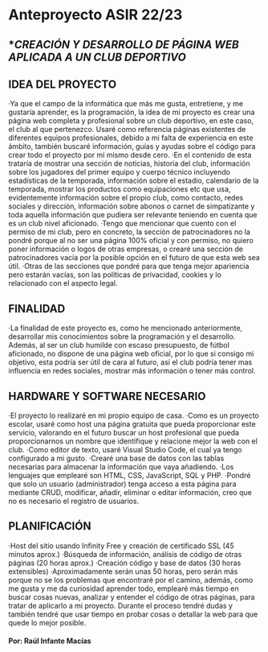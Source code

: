 # Anteproyecto ASIR 22/23
## **CREACIÓN Y DESARROLLO DE PÁGINA WEB APLICADA A UN CLUB DEPORTIVO*

## IDEA DEL PROYECTO
·Ya que el campo de la informática que más me gusta, entretiene, y me gustaría aprender, es la programación, la idea de mi proyecto es crear una página web completa y profesional sobre un club deportivo, en este caso, el club al que pertenezco. Usaré como referencia páginas existentes de diferentes equipos profesionales, debido a mi falta de experiencia en este ámbito, también buscaré información, guías y ayudas sobre el código para crear todo el proyecto por mí mismo desde cero.
·En el contenido de esta trataría de mostrar una sección de noticias, historia del club, información sobre los jugadores del primer equipo y cuerpo técnico incluyendo estadísticas de la temporada, información sobre el estadio, calendario de la temporada, mostrar los productos como equipaciones etc que usa, evidentemente información sobre el propio club, como contacto, redes sociales y dirección, información sobre abonos o carnet de simpatizante y toda aquella información que pudiera ser relevante teniendo en cuenta que es un club nivel aficionado.
·Tengo que mencionar que cuento con el permiso de mi club, pero en concreto, la sección de patrocinadores no la pondré porque al no ser una página 100% oficial y con permiso, no quiero poner información o logos de otras empresas, o crearé una sección de patrocinadores vacía por la posible opción en el futuro de que esta web sea útil.
·Otras de las secciones que pondré para que tenga mejor apariencia pero estarán vacías, son las políticas de privacidad, cookies y lo relacionado con el aspecto legal. 

## FINALIDAD
·La finalidad de este proyecto es, como he mencionado anteriormente, desarrollar mis conocimientos sobre la programación y el desarrollo. Además, al ser un club humilde con escaso presupuesto, de fútbol aficionado, no dispone de una página web oficial, por lo que si consigo mi objetivo, esta podría ser útil de cara al futuro, así el club podría tener mas influencia en redes sociales, mostrar más información o tener más control.

## HARDWARE Y SOFTWARE NECESARIO
·El proyecto lo realizaré en mi propio equipo de casa.
·Como es un proyecto escolar, usaré como host una página gratuita que pueda proporcionar este servicio, valorando en el futuro buscar un host profesional que pueda proporcionarnos un nombre que identifique y relacione mejor la web con el club.
·Como editor de texto, usaré Visual Studio Code, el cual ya tengo configurado a mi gusto.
·Crearé una base de datos con las tablas necesarias para almacenar la información que vaya añadiendo.
·Los lenguajes que emplearé son HTML, CSS, JavaScript, SQL y PHP.
·Pondré que solo un usuario (administrador) tenga acceso a esta página para mediante CRUD, modificar, añadir, eliminar o editar información, creo que no es necesario el registro de usuarios.

## PLANIFICACIÓN 
·Host del sitio usando Infinity Free y creación de certificado SSL (45 minutos aprox.)
·Búsqueda de información, análisis de código de otras páginas (20 horas aprox.)
·Creación código y base de datos (30 horas extensibles)
·Aproximadamente serán unas 50 horas, pero serán más porque no se los problemas que encontraré por el camino, además, como me gusta y me da curiosidad aprender todo, emplearé más tiempo en buscar cosas nuevas, analizar y entender el código de otras páginas, para tratar de aplicarlo a mi proyecto. Durante el proceso tendré dudas y también tendré que usar tiempo en probar cosas o detallar la web para que quede lo mejor posible.

#### Por: Raúl Infante Macías
